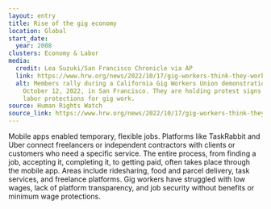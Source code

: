 ```yaml
---
layout: entry
title: Rise of the gig economy
location: Global
start_date:
  year: 2008
clusters: Economy & Labor
media:
  credit: Lea Suzuki/San Francisco Chronicle via AP
  link: https://www.hrw.org/news/2022/10/17/gig-workers-think-they-work-themselves-they-dont
  alt: Members rally during a California Gig Workers Union demonstration on
    October 12, 2022, in San Francisco. They are holding protest signs about
    labor protections for gig work.
source: Human Rights Watch
source_link: https://www.hrw.org/news/2022/10/17/gig-workers-think-they-work-themselves-they-dont
---
```

Mobile apps enabled temporary, flexible jobs. Platforms like TaskRabbit and Uber connect freelancers or independent contractors with clients or customers who need a specific service. The entire process, from finding a job, accepting it, completing it, to getting paid, often takes place through the mobile app. Areas include ridesharing, food and parcel delivery, task services, and freelance platforms. Gig workers have struggled with low wages, lack of platform transparency, and job security without benefits or minimum wage protections.